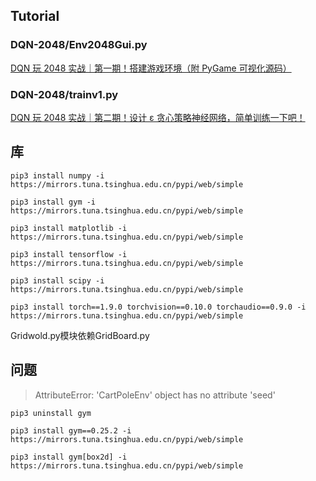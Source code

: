 ## Tutorial

### DQN-2048/Env2048Gui.py

[DQN 玩 2048 实战｜第一期！搭建游戏环境（附 PyGame 可视化源码）](https://www.bilibili.com/video/BV1bGQDYbEPp/?vd_source=5ba34935b7845cd15c65ef62c64ba82f)

### DQN-2048/trainv1.py

[DQN 玩 2048 实战｜第二期！设计 ε 贪心策略神经网络，简单训练一下吧！](https://www.bilibili.com/video/BV1xWQaYMEEs/?vd_source=5ba34935b7845cd15c65ef62c64ba82f)

## 库
`pip3 install numpy -i https://mirrors.tuna.tsinghua.edu.cn/pypi/web/simple`

`pip3 install gym -i https://mirrors.tuna.tsinghua.edu.cn/pypi/web/simple`

`pip3 install matplotlib -i https://mirrors.tuna.tsinghua.edu.cn/pypi/web/simple`

`pip3 install tensorflow -i https://mirrors.tuna.tsinghua.edu.cn/pypi/web/simple`

`pip3 install scipy -i https://mirrors.tuna.tsinghua.edu.cn/pypi/web/simple`

`pip3 install torch==1.9.0 torchvision==0.10.0 torchaudio==0.9.0 -i https://mirrors.tuna.tsinghua.edu.cn/pypi/web/simple`

Gridwold.py模块依赖GridBoard.py


## 问题
>AttributeError: 'CartPoleEnv' object has no attribute 'seed'

`pip3 uninstall gym`

`pip3 install gym==0.25.2 -i https://mirrors.tuna.tsinghua.edu.cn/pypi/web/simple`

`pip3 install gym[box2d] -i https://mirrors.tuna.tsinghua.edu.cn/pypi/web/simple`